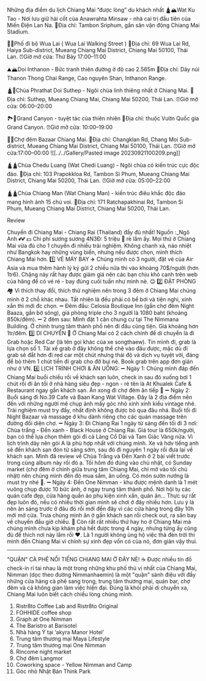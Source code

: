 Những địa điểm du lịch Chiang Mai “được lòng” du khách nhất
🛕🏔Wat Ku Tao - Nơi lưu giữ hài cốt của Anawrahta Minsaw - nhà cai trị đầu tiên của Miến Điện Lan Na.
🚗Địa chỉ: Tambon Sriphum, gần sân vận động Chiang Mai Stadium.

🍲🚶Phố đi bộ Wua Lai ( Wua Lai Walking Street ) 
🚗Địa chỉ:  69 Wua Lai Rd, Haiya Sub-district, Mueang Chiang Mai District, Chiang Mai 50100, Thái Lan.
⏰Giờ mở cửa: Thứ Bảy 17:00–11:00

⛰🏔Doi Inthanon - Bức tranh thiên đường ở độ cao 2.565m
🚗Địa chỉ: Dãy núi Thanon Thong Chai Range, Cao nguyên Shan, Inthanon Range.

🛕🕍Chùa Phrathat Doi Suthep - Ngôi chùa linh thiêng nhất ở Chiang Mai.
🚗Địa chỉ: Suthep, Mueang Chiang Mai, Chiang Mai 50200, Thái Lan.
⏰Giờ mở cửa: 06:00–20:00

🏞🌅Grand Canyon - tuyệt tác của thiên nhiên
🚗Địa chỉ: thuộc Vườn Quốc gia Grand Canyon.
⏰Giờ mở cửa: 10:00–19:00

🥘🍲Chợ đêm Bazaar Chiang Mai.
🚗Địa chỉ: Changklan Rd, Chang Moi Sub-district, Mueang Chiang Mai District, Chiang Mai 50100, Thái Lan.
⏰Giờ mở cửa:17:00–00:00
![[../../Gallery/Pasted image 20230921100209.png]]

🛕🛕Chùa Chedu Luang (Wat Chedi Luang) -  Ngôi chùa có kiến trúc cực độc đáo.
🚗Địa chỉ: 103 Prapokkloa Rd, Tambon Si Phum, Mueang Chiang Mai District, Chiang Mai 50200, Thái Lan.
⏰Giờ mở cửa: 05:00–22:00

🛕🛕Chùa Chiang Man (Wat Chiang Man) - kiến trúc điêu khắc độc đáo mang hình ảnh 15 chú voi.
🚗Địa chỉ: 171 Ratchapakhinai Rd, Tambon Si Phum, Mueang Chiang Mai District, Chiang Mai 50200, Thái Lan.



Review

Chuyến đi Chiang Mai - Chiang Rai (Thailand) đầy đủ nhất!
Nguồn :_Ngô Anh 💕💕
💵 Chi phí sương sương 4N3Đ: 5 triệu 🤣 rẻ lắm ấy.
Mọi thứ ở Chiang Mai vừa đủ cho 1 chuyến đi nhiều trải nghiệm. Không chanh xả, náo nhiệt như Bangkok hay những vùng biển, nhưng nếu được chọn, mình thích Chiang Mai hơn.
1️⃣ VÉ MÁY BAY ✈️
Chúng mình có 3 người, đặt vé của Air Asia và mua thêm hành lý ký gửi 2 chiều nữa thì vào khoảng 70$/người (hơn 1tr6). Chặng này rất hay được giảm giá nên các bạn chịu khó canh trên web của hãng để có vé rẻ - bay đúng cuối tuần như mình nè. 😉
2️⃣ ĐẶT PHÒNG 🏘
Vì thích thay đổi, thích thử nghiệm nên trong 3 đêm ở Chiang Mai chúng mình ở 2 chỗ khác nhau. Tất nhiên là đều phải có bể bơi và tiện nghi, xinh xắn thì mới đc chọn.
➖ Đêm đầu: Celosia Boutique Inn (gần chợ đêm Night Baaza, gần bờ sông), giá phòng triple cho 3 người là 1080 baht (khoảng 850k/đêm).
➖ 2 đêm sau: Mình đặt 1 căn chung cư tại The Nimmana Building. Ở chính trung tâm thành phố nên đi đâu cũng tiện. Giá khoảng hơn 1tr/đêm.
3️⃣ DI CHUYỂN 🚐 
Ở Chiang Mai có 2 cách chính để di chuyển là đi Grab hoặc Red Car (là tên gọi khác của xe songthaew). Tin mình đi, grab là lựa chọn số 1. Tài xế grab ở đây không thể chê vào đâu được, mặc dù đi grab sẽ đắt hơn đi red car một chút nhưng thái độ và dịch vụ tuyệt vời, đáng để bỏ thêm 1 chút tiền đi grab cho đỡ bụi nè. Book grab trên app đơn giản như ở VN.
4️⃣ LỊCH TRÌNH CHƠI & ĂN UỐNG:
➖ Ngày 1: Chúng mình đáp đến Chiang Mai buổi chiều rồi về khách sạn luôn, check in sau đó xuống bơi 1 chút rồi đi ăn tối ở nhà hàng siêu đẹp - ngon - rẻ tên là At Khualek Cafe & Restaurant ngay gần khách sạn. Ăn xong đi chợ đêm ăn tiếp 🤣
➖ Ngày 2: Buổi sáng đi No.39 Cafe và Baan Kang Wat Village. Đây là 2 địa điểm nên đến với những người mê chụp ảnh mấy góc nhỏ xinh xinh kiểu vintage nhé.
Trải nghiệm must try đấy, nhất định không được bỏ qua đâu nhá.
Buổi tối đi Night Bazaar và massage ở khu dành riêng cho các quán massage trên đường đối diện chợ.
➖ Ngày 3: Đi Chiang Rai 1 ngày từ sáng đến tối đi 3 nơi: Chùa trắng - Đền xanh - Black House ở Chiang Rai. Giá tour là 650k/người, bạn có thể lựa chọn thêm gói đi cả Làng Cổ Dài và Tam Giác Vàng nữa. Vì lịch trình dày nên gói A là phù hợp nhất với chúng mình. Xe và hdv tiếng anh sẽ đến khách sạn đón từ sáng sớm, sau đó đi nguyên 1 ngày rồi đưa lại về khách sạn.
Mình đã review về Chùa Trắng và Đền Xanh ở 2 bài viết trước trong cùng album này rồi đó ạ.
Tối hôm đó đúng vào chủ nhật, có Sunday market (chợ đêm ở chính giữa trung tâm Chiang Mai, chỉ mở vào tối chủ nhật) nên chúng mình đến đó mua sắm, ăn uống. Có món sườn nướng là must try nhé 🤤.
➖ Ngày 4: Đến One Nimman - khu được mệnh danh là 1 mét vuông chụp được 10 bức ảnh, ở ngay trung tâm thành phố. Nơi hội tụ các quán cafe đẹp, cửa hàng quần áo phụ kiện xinh xắn, quán ăn... Thực sự rất đẹp luôn đó, nếu có nhiều thời gian mình sẽ chơi ở đây nhiều hơn. Lưu ý là nên ăn sáng trước ở đâu đó rồi mới đến đây vì các cửa hàng trong đây 10h mới mở cửa.
Trưa chúng mình ăn ở gần khách sạn rồi check out, ra sân bay về chuyến đầu giờ chiều.
💃 Còn rất rất nhiều thứ hay ho ở Chiang Mai mà chúng mình chưa kịp khám phá hết được trong 4 ngày, nhưng từng ấy cũng đủ để thích nơi này lắm rồi ❤️. Là 1 người không ủng hộ việc thả đèn trời thì mình đến Chiang Mai vì chính sự xinh đẹp vốn có của nó, đơn giản vậy thui. 


----
"QUẬN" CÀ PHÊ NỔI TIẾNG CHIANG MAI Ở ĐÂY NÈ! ☕️
Được nhiều tín đồ check-in rỉ tai nhau là một trong những khu phố thú vị nhất của Chiang Mai, Nimman (dọc theo đường Nimmanhaemin) là một "quận" sành điệu với đầy những cửa hàng cà phê sang trọng, trung tâm thương mại, quán bar, chợ đêm và cả không gian làm việc hiện đại. Đúng là khỏi phải di chuyển xa, Chiang Mai luôn biết cách chiều lòng chúng mình.
1. Ristr8to Coffee Lab and Ristr8to Original
2. FOHHIDE coffee shop 
3. Graph at One Nimman
4. The Baristro at Barisotel
5. Nhà hàng Ý tại ‘akyra Manor Hotel’ 
6. Trung tâm thương mại Maya Lifestyle 
7. Trung tâm thương mại One Nimman
8. Rincome night market
9. Chợ đêm Langmor
10. Coworking space - Yellow Nimman and Camp
11. Góc nhỏ Nhật Bản Think Park 
